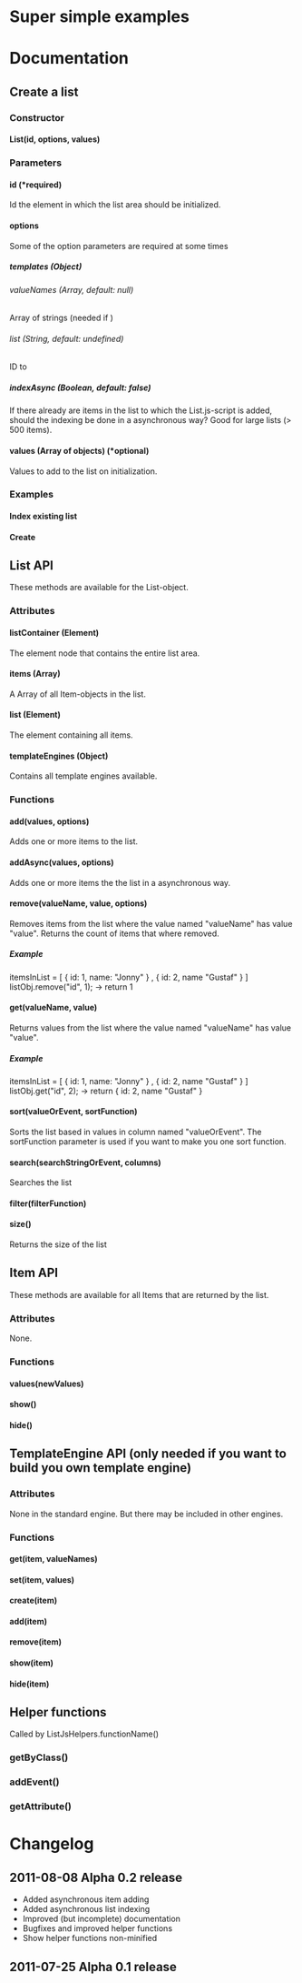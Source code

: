 # Super simple examples


# Documentation 

## Create a list

### Constructor
#### List(id, options, values)

### Parameters
#### id (*required)
Id the element in which the list area should be initialized.
#### options
Some of the option parameters are required at some times
##### templates (Object)
###### valueNames (Array, default: null) 
Array of strings (needed if )
###### list (String, default: undefined)
ID to 

##### indexAsync (Boolean, default: false)
If there already are items in the list to which the 
List.js-script is added, should the indexing be done 
in a asynchronous way? Good for large lists (> 500 items).

#### values (Array of objects) (*optional)
Values to add to the list on initialization.

### Examples

#### Index existing list
#### Create 

## List API
These methods are available for the List-object.

### Attributes
#### listContainer (Element)
The element node that contains the entire list area.
#### items (Array)
A Array of all Item-objects in the list.
#### list (Element)
The element containing all items.
#### templateEngines (Object)
Contains all template engines available.

### Functions
#### add(values, options)
Adds one or more items to the list. 
#### addAsync(values, options)
Adds one or more items the the list in a asynchronous way.

#### remove(valueName, value, options)
Removes items from the list where the value named "valueName" has value "value". 
Returns the count of items that where removed.
##### Example 
itemsInList = [
	{ id: 1, name: "Jonny" }
	, { id: 2, name "Gustaf" }
]
listObj.remove("id", 1); -> return 1

#### get(valueName, value)
Returns values from the list where the value named "valueName" has value "value".
##### Example 
itemsInList = [
	{ id: 1, name: "Jonny" }
	, { id: 2, name "Gustaf" }
]
listObj.get("id", 2); -> return { id: 2, name "Gustaf" }

#### sort(valueOrEvent, sortFunction)
Sorts the list based in values in column named "valueOrEvent". The sortFunction 
parameter is used if you want to make you one sort function.

#### search(searchStringOrEvent, columns)
Searches the list 	

#### filter(filterFunction)
#### size()
Returns the size of the list


## Item API 
These methods are available for all Items that are returned by
the list.
### Attributes
None.
### Functions
#### values(newValues)
#### show()
#### hide()


## TemplateEngine API (only needed if you want to build you own template engine)
### Attributes
None in the standard engine. 
But there may be included in other engines.

### Functions
#### get(item, valueNames)
#### set(item, values)
#### create(item)
#### add(item)
#### remove(item)
#### show(item)
#### hide(item)

## Helper functions
Called by ListJsHelpers.functionName()

### getByClass()
### addEvent()
### getAttribute()

# Changelog
## 2011-08-08 Alpha 0.2 release
* Added asynchronous item adding
* Added asynchronous list indexing
* Improved (but incomplete) documentation
* Bugfixes and improved helper functions
* Show helper functions non-minified
## 2011-07-25 Alpha 0.1 release